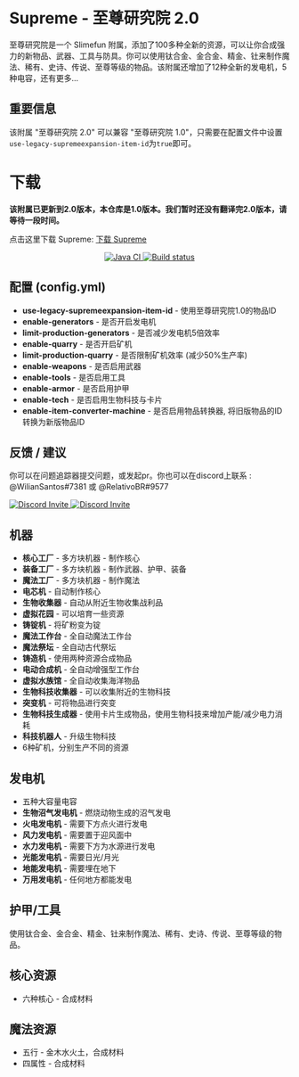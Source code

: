# Supreme - 至尊研究院 2.0
至尊研究院是一个 Slimefun 附属，添加了100多种全新的资源，可以让你合成强力的新物品、武器、工具与防具。你可以使用钛合金、金合金、精金、钍来制作魔法、稀有、史诗、传说、至尊等级的物品。该附属还增加了12种全新的发电机，5种电容，还有更多...

## 重要信息
该附属 "至尊研究院 2.0" 可以兼容 "至尊研究院 1.0"，只需要在配置文件中设置`use-legacy-supremeexpansion-item-id`为`true`即可。
# 下载

**该附属已更新到2.0版本，本仓库是1.0版本。我们暂时还没有翻译完2.0版本，请等待一段时间。**

点击这里下载 Supreme: [下载 Supreme](https://builds.guizhanss.net/SlimefunGuguProject/Supreme/main)

<p align="center">
  <a href="https://github.com/SlimefunGuguProject/Supreme/actions/workflows/maven.yml">
    <img src="https://github.com/SlimefunGuguProject/SupremeExpansion/actions/workflows/maven.yml/badge.svg" alt="Java CI"/>
  </a>
  <a href="https://builds.guizhanss.net/SlimefunGuguProject/Supreme/main">
    <img src="https://builds.guizhanss.net/f/SlimefunGuguProject/Supreme/main/badge.svg" alt="Build status"/>
  </a>
</p>

## 配置 (config.yml)

- **use-legacy-supremeexpansion-item-id** - 使用至尊研究院1.0的物品ID
- **enable-generators** - 是否开启发电机
- **limit-production-generators** - 是否减少发电机5倍效率
- **enable-quarry** - 是否开启矿机
- **limit-production-quarry** - 是否限制矿机效率 (减少50%生产率)
- **enable-weapons** - 是否启用武器
- **enable-tools** - 是否启用工具
- **enable-armor** - 是否启用护甲
- **enable-tech** - 是否启用生物科技与卡片
- **enable-item-converter-machine** - 是否启用物品转换器, 将旧版物品的ID转换为新版物品ID

## 反馈 / 建议

你可以在问题追踪器提交问题，或发起pr。你也可以在discord上联系 : @WilianSantos#7381 或 @RelativoBR#9577

<p>
  <a href="https://discord.gg/slimefun">
    <img src="https://discordapp.com/api/guilds/565557184348422174/widget.png?style=banner3" alt="Discord Invite"/>
  </a>
  <a href="https://discord.gg/SqD3gg5SAU">
    <img src="https://discordapp.com/api/guilds/809178621424041997/widget.png?style=banner3" alt="Discord Invite"/>
  </a>
</p>

## 机器
- **核心工厂** - 多方块机器 - 制作核心
- **装备工厂** - 多方块机器 - 制作武器、护甲、装备
- **魔法工厂** - 多方块机器 - 制作魔法
- **电芯机** - 自动制作核心
- **生物收集器** - 自动从附近生物收集战利品
- **虚拟花园** - 可以培育一些资源
- **铸锭机** - 将矿粉变为锭
- **魔法工作台** - 全自动魔法工作台
- **魔法祭坛** - 全自动古代祭坛
- **铸造机** - 使用两种资源合成物品
- **电动合成机** - 全自动增强型工作台
- **虚拟水族馆** - 全自动收集海洋物品
- **生物科技收集器** - 可以收集附近的生物科技
- **突变机** - 可将物品进行突变
- **生物科技生成器** - 使用卡片生成物品，使用生物科技来增加产能/减少电力消耗
- **科技机器人** - 升级生物科技
- 6种矿机，分别生产不同的资源

## 发电机
- 五种大容量电容
- **生物沼气发电机** - 燃烧动物生成的沼气发电
- **火电发电机** - 需要下方点火进行发电
- **风力发电机** - 需要置于迎风面中
- **水力发电机** - 需要下方为水源进行发电
- **光能发电机** - 需要日光/月光
- **地能发电机** - 需要埋在地下
- **万用发电机** - 任何地方都能发电

## 护甲/工具
使用钛合金、金合金、精金、钍来制作魔法、稀有、史诗、传说、至尊等级的物品。

## 核心资源
- 六种核心 - 合成材料

## 魔法资源
- 五行 - 金木水火土，合成材料
- 四属性 - 合成材料
